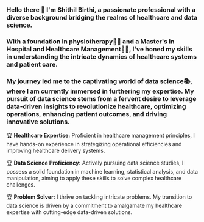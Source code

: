 ### Hello there 👋 I'm Shithil Birthi, a passionate professional with a diverse background bridging the realms of healthcare and data science. 

### With a foundation in physiotherapy👨‍⚕️ and a Master's in Hospital and Healthcare Management👨‍💻, I've honed my skills in understanding the intricate dynamics of healthcare systems and patient care.

### My journey led me to the captivating world of data science📚, where I am currently immersed in furthering my expertise. My pursuit of data science stems from a fervent desire to leverage data-driven insights to revolutionize healthcare, optimizing operations, enhancing patient outcomes, and driving innovative solutions.

🏆 **Healthcare Expertise:** Proficient in healthcare management principles, I have hands-on experience in strategizing operational efficiencies and improving healthcare delivery systems.

🏆 **Data Science Proficiency:** Actively pursuing data science studies, I possess a solid foundation in machine learning, statistical analysis, and data manipulation, aiming to apply these skills to solve complex healthcare challenges.

🏆 **Problem Solver:** I thrive on tackling intricate problems. My transition to data science is driven by a commitment to amalgamate my healthcare expertise with cutting-edge data-driven solutions.

<!--
**Shiti09/Shiti09** is a ✨ _special_ ✨ repository because its `README.md` (this file) appears on your GitHub profile.

Here are some ideas to get you started:

- 🔭 I’m currently working on ...
- 🌱 I’m currently learning ...
- 👯 I’m looking to collaborate on ...
- 🤔 I’m looking for help with ...
- 💬 Ask me about ...
- 📫 How to reach me: ...
- 😄 Pronouns: ...
- ⚡ Fun fact: ...
-->
